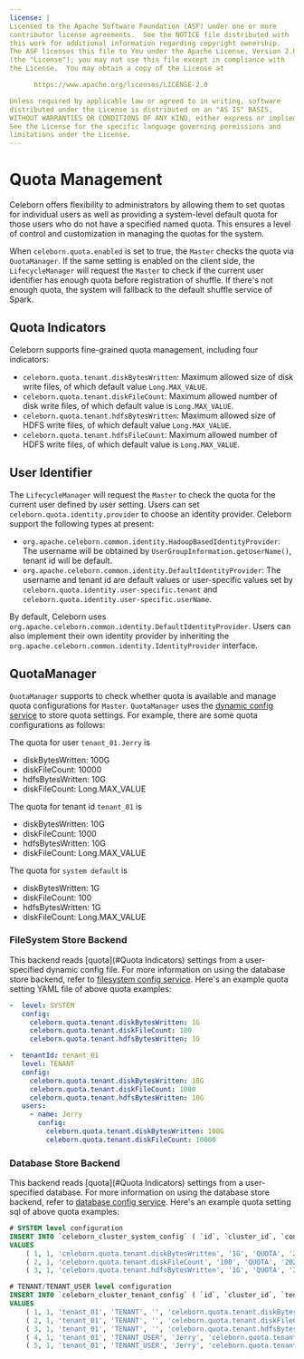 ```yaml
---
license: |
Licensed to the Apache Software Foundation (ASF) under one or more
contributor license agreements.  See the NOTICE file distributed with
this work for additional information regarding copyright ownership.
The ASF licenses this file to You under the Apache License, Version 2.0
(the "License"); you may not use this file except in compliance with
the License.  You may obtain a copy of the License at

      https://www.apache.org/licenses/LICENSE-2.0

Unless required by applicable law or agreed to in writing, software
distributed under the License is distributed on an "AS IS" BASIS,
WITHOUT WARRANTIES OR CONDITIONS OF ANY KIND, either express or implied.
See the License for the specific language governing permissions and
limitations under the License.
---
```


Quota Management
===

Celeborn offers flexibility to administrators by allowing them to set quotas for individual users
as well as providing a system-level default quota for those users who do not have a specified named quota.
This ensures a level of control and customization in managing the quotas for the system.

When `celeborn.quota.enabled` is set to true, the `Master` checks the quota via `QuotaManager`.
If the same setting is enabled on the client side, the `LifecycleManager` will request
the `Master` to check if the current user identifier has enough quota before registration of shuffle.
If there's not enough quota, the system will fallback to the default shuffle service of Spark.

## Quota Indicators

Celeborn supports fine-grained quota management, including four indicators:

- `celeborn.quota.tenant.diskBytesWritten`: Maximum allowed size of disk write files, of which default value `Long.MAX_VALUE`.
- `celeborn.quota.tenant.diskFileCount`: Maximum allowed number of disk write files, of which default value is `Long.MAX_VALUE`.
- `celeborn.quota.tenant.hdfsBytesWritten`: Maximum allowed size of HDFS write files, of which default value `Long.MAX_VALUE`.
- `celeborn.quota.tenant.hdfsFileCount`: Maximum allowed number of HDFS write files, of which default value is `Long.MAX_VALUE`.

## User Identifier

The `LifecycleManager` will request the `Master` to check the quota for the current user defined by user setting.
Users can set `celeborn.quota.identity.provider` to choose an identity provider.
Celeborn support the following types at present:
- `org.apache.celeborn.common.identity.HadoopBasedIdentityProvider`: The username will be obtained by `UserGroupInformation.getUserName()`, tenant id will be default.
- `org.apache.celeborn.common.identity.DefaultIdentityProvider`: The username and tenant id are default values or user-specific values set by `celeborn.quota.identity.user-specific.tenant` and `celeborn.quota.identity.user-specific.userName`.

By default, Celeborn uses `org.apache.celeborn.common.identity.DefaultIdentityProvider`.
Users can also implement their own identity provider by inheriting the `org.apache.celeborn.common.identity.IdentityProvider` interface.

## QuotaManager

`QuotaManager` supports to check whether quota is available and manage quota configurations for `Master`.
`QuotaManager` uses the [dynamic config service](developers/configuration.md#dynamic-configuration) to store quota settings.
For example, there are some quota configurations as follows:

The quota for user `tenant_01.Jerry` is
- diskBytesWritten: 100G
- diskFileCount: 10000
- hdfsBytesWritten: 10G
- diskFileCount: Long.MAX_VALUE

The quota for tenant id `tenant_01` is
- diskBytesWritten: 10G
- diskFileCount: 1000
- hdfsBytesWritten: 10G
- diskFileCount: Long.MAX_VALUE

The quota for `system default` is
- diskBytesWritten: 1G
- diskFileCount: 100
- hdfsBytesWritten: 1G
- diskFileCount: Long.MAX_VALUE


### FileSystem Store Backend

This backend reads [quota](#Quota Indicators) settings from a user-specified dynamic config file.
For more information on using the database store backend, refer to [filesystem config service](developers/configuration.md#filesystem-config-service).
Here's an example quota setting YAML file of above quota examples:

```yaml
-  level: SYSTEM
   config:
     celeborn.quota.tenant.diskBytesWritten: 1G
     celeborn.quota.tenant.diskFileCount: 100
     celeborn.quota.tenant.hdfsBytesWritten: 1G

-  tenantId: tenant_01
   level: TENANT
   config:
     celeborn.quota.tenant.diskBytesWritten: 10G
     celeborn.quota.tenant.diskFileCount: 1000
     celeborn.quota.tenant.hdfsBytesWritten: 10G
   users:
     - name: Jerry
       config:
         celeborn.quota.tenant.diskBytesWritten: 100G
         celeborn.quota.tenant.diskFileCount: 10000
```


### Database Store Backend

This backend reads [quota](#Quota Indicators) settings from a user-specified database.
For more information on using the database store backend, refer to [database config service](developers/configuration.md#database-config-service).
Here's an example quota setting sql of above quota examples:
```sql
# SYSTEM level configuration
INSERT INTO `celeborn_cluster_system_config` ( `id`, `cluster_id`, `config_key`, `config_value`, `type`, `gmt_create`, `gmt_modify` )
VALUES
    ( 1, 1, 'celeborn.quota.tenant.diskBytesWritten', '1G', 'QUOTA', '2024-02-27 22:08:30', '2024-02-27 22:08:30' ),
    ( 2, 1, 'celeborn.quota.tenant.diskFileCount', '100', 'QUOTA', '2024-02-27 22:08:30', '2024-02-27 22:08:30' ),
    ( 3, 1, 'celeborn.quota.tenant.hdfsBytesWritten', '1G', 'QUOTA', '2024-02-27 22:08:30', '2024-02-27 22:08:30' );

# TENANT/TENANT_USER level configuration
INSERT INTO `celeborn_cluster_tenant_config` ( `id`, `cluster_id`, `tenant_id`, `level`, `name`, `config_key`, `config_value`, `type`, `gmt_create`, `gmt_modify` )
VALUES
    ( 1, 1, 'tenant_01', 'TENANT', '', 'celeborn.quota.tenant.diskBytesWritten', '10G', 'master', '2024-02-27 22:08:30', '2024-02-27 22:08:30' ),
    ( 2, 1, 'tenant_01', 'TENANT', '', 'celeborn.quota.tenant.diskFileCount', '1000', 'master', '2024-02-27 22:08:30', '2024-02-27 22:08:30' ),
    ( 3, 1, 'tenant_01', 'TENANT', '', 'celeborn.quota.tenant.hdfsBytesWritten', '10G', 'master', '2024-02-27 22:08:30', '2024-02-27 22:08:30' ),
    ( 4, 1, 'tenant_01', 'TENANT_USER', 'Jerry', 'celeborn.quota.tenant.diskBytesWritten', '100G', 'master', '2024-02-27 22:08:30', '2024-02-27 22:08:30' ),
    ( 5, 1, 'tenant_01', 'TENANT_USER', 'Jerry', 'celeborn.quota.tenant.diskFileCount', '10000', 'master', '2024-02-27 22:08:30', '2024-02-27 22:08:30' );
```